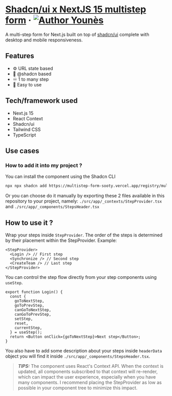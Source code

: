 # [Shadcn/ui x NextJS 15 multistep form](https://multistepform.younesfakallah.fr) &middot; [![Author Younès](https://img.shields.io/badge/Author-Younès-%3C%3E)](https://younesfakallah.fr/blog)

A multi-step form for Next.js built on top of [shadcn/ui](https://ui.shadcn.com)
complete with desktop and mobile responsiveness.

## Features

- ⚙️ URL state based
- 🎨 @shadcn based
- ♾️ 1 to many step
- 🍳 Easy to use

## Tech/framework used

- Next.js 15
- React Context
- Shadcn/ui
- Tailwind CSS
- TypeScript

## Use cases

### How to add it into my project ?

You can install the component using the Shadcn CLI
```bash
npx npx shadcn add https://multistep-form-sooty.vercel.app/registry/multistep-01.json
```

Or you can choose do it manually by exporting these 2 files available in this
repository to your project, namely: `./src/app/_contexts/StepProvider.tsx` and
`./src/app/_components/StepsHeader.tsx`

## How to use it ?

Wrap your steps inside `StepProvider`. The order of the steps is determined by
their placement within the StepProvider. Example:

```tsx
<StepProvider>
  <Login /> // First step
  <Synchronize /> // Second step
  <CreateTeam /> // Last step
</StepProvider>
```

You can control the step flow directly from your step components using
`useStep`.

```tsx
export function Login() {
  const {
    goToNextStep,
    goToPrevStep,
    canGoToNextStep,
    canGoToPrevStep,
    setStep,
    reset,
    currentStep,
  } = useStep();
  return <Button onClick={goToNextStep}>Next step</Button>;
}
```

You also have to add some description about your steps inside `headerData` object
you will find it inside `./src/app/_components/StepsHeader.tsx`.


> **_TIPS:_** The component uses React's Context API. When the context is
> updated, all components subscribed to that context will re-render, which can
> impact the user experience, especially when you have many components. I
> recommend placing the StepProvider as low as possible in your component tree
> to minimize this impact.
